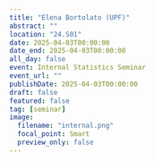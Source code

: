 ```yaml
---
title: "Elena Bortolato (UPF)"
abstract: ""
location: "24.S01"
date: 2025-04-03T00:00:00
date_end: 2025-04-03T00:00:00
all_day: false
event: Internal Statistics Seminar
event_url: ""
publishDate: 2025-04-03T00:00:00
draft: false
featured: false
tag: [seminar]
image:
  filename: "internal.png"
  focal_point: Smart
  preview_only: false
---
```

